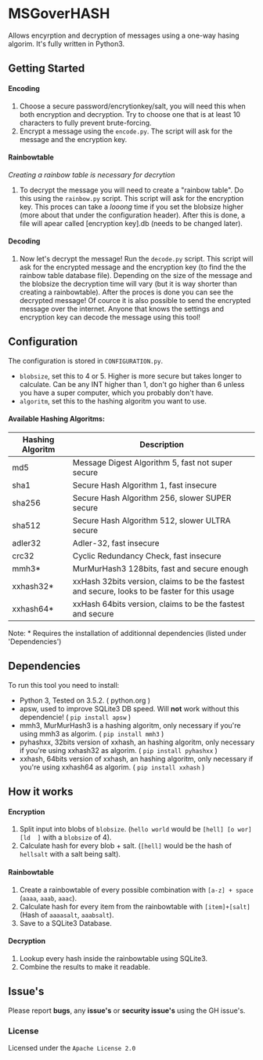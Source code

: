 # MSGoverHASH
Allows encyrption and decryption of messages using a one-way hasing algorim. It's fully written in Python3.


## Getting Started
#### Encoding
1. Choose a secure password/encrytionkey/salt, you will need this when both encryption and decryption. Try to choose one that is at least 10 characters to fully prevent brute-forcing.
2. Encrypt a message using the `encode.py`. The script will ask for the message and the encryption key.

#### Rainbowtable
_Creating a rainbow table is necessary for decrytion_
1. To decrypt the message you will need to create a "rainbow table". Do this using the `rainbow.py` script. This script will ask for the encryption key. This proces can take a *looong* time if you set the blobsize higher (more about that under the configuration header). After this is done, a file will apear called [encryption key].db (needs to be changed later).

#### Decoding
1. Now let's decrypt the message! Run the `decode.py` script. This script will ask for the encrypted message and the encryption key (to find the the rainbow table database file). Depending on the size of the message and the blobsize the decryption time will vary (but it is way shorter than creating a rainbowtable). After the proces is done you can see the decrypted message! Of cource it is also possible to send the encrypted message over the internet. Anyone that knows the settings and encryption key can decode the message using this tool!

## Configuration
The configuration is stored in `CONFIGURATION.py`.
- `blobsize`, set this to 4 or 5. Higher is more secure but takes longer to calculate. Can be any INT higher than 1, don't go higher than 6 unless you have a super computer, which you probably don't have.
- `algoritm`, set this to the hashing algoritm you want to use.
#### Available Hashing Algoritms:
Hashing Algoritm  |  Description
--        |  --
md5       |  Message Digest Algorithm 5, fast not super secure
sha1      |  Secure Hash Algorithm 1, fast insecure
sha256    |  Secure Hash Algorithm 256, slower SUPER secure
sha512    |  Secure Hash Algorithm 512, slower ULTRA secure
adler32   |  Adler-32, fast insecure
crc32     |  Cyclic Redundancy Check, fast insecure
mmh3*     |  MurMurHash3 128bits, fast and secure enough  |  
xxhash32* |  xxHash 32bits version, claims to be the fastest and secure, looks to be faster for this usage
xxhash64* |  xxHash 64bits version, claims to be the fastest and secure  

Note: * Requires the installation of additionnal dependencies (listed under 'Dependencies')

## Dependencies
To run this tool you need to install:
- Python 3, Tested on 3.5.2. ( python.org )
- apsw, used to improve SQLite3 DB speed. Will **not** work without this dependencie! ( `pip install apsw` )
- mmh3, MurMurHash3 is a hashing algoritm, only necessary if you're using mmh3 as algorim. ( `pip install mmh3` )
- pyhashxx, 32bits version of xxhash, an hashing algoritm, only necessary if you're using xxhash32 as algorim. ( `pip install pyhashxx` )
- xxhash, 64bits version of xxhash, an hashing algoritm, only necessary if you're using xxhash64 as algorim. ( `pip install xxhash` )

## How it works
#### Encryption
1. Split input into blobs of `blobsize`. (`hello world` would be `[hell] [o wor] [ld  ]` with a `blobsize` of 4).
2. Calculate hash for every blob + salt. (`[hell]` would be the hash of `hellsalt` with a salt being salt).

#### Rainbowtable
1. Create a rainbowtable of every possible combination with `[a-z] + space` (`aaaa`, `aaab`, `aaac`).
2. Calculate hash for every item from the rainbowtable with `[item]+[salt]` (Hash of `aaaasalt`, `aaabsalt`).
3. Save to a SQLite3 Database.

#### Decryption
1. Lookup every hash inside the rainbowtable using SQLite3.
2. Combine the results to make it readable.

## Issue's
Please report **bugs**, any **issue's** or **security issue's** using the GH issue's.

### License
Licensed under the `Apache License 2.0`
